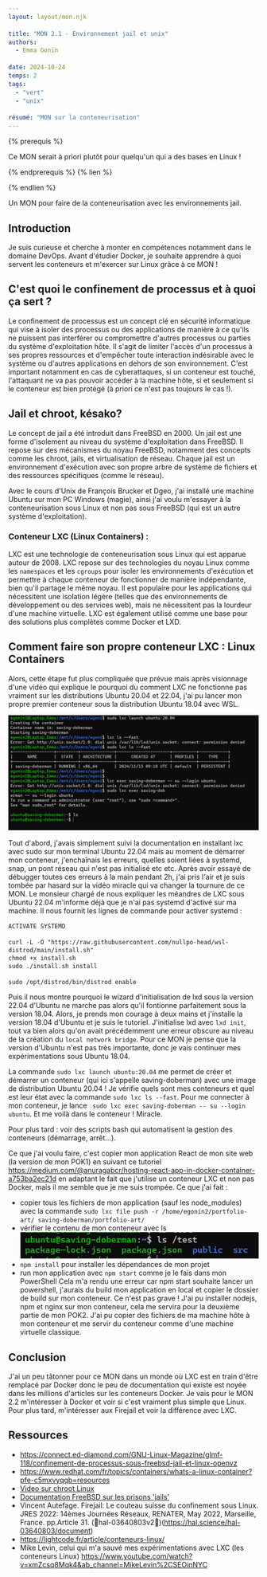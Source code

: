 ```yaml
---
layout: layout/mon.njk

title: "MON 2.1 - Environnement jail et unix"
authors:
  - Emma Gonin

date: 2024-10-24
temps: 2
tags:
  - "vert"
  - "unix"

résumé: "MON sur la conteneurisation"
---
```


{% prerequis %}

Ce MON serait à priori plutôt pour quelqu'un qui a des bases en Linux !

{% endprerequis %}
{% lien %}

{% endlien %}

Un MON pour faire de la conteneurisation avec les environnements jail.

## Introduction

Je suis curieuse et cherche à monter en compétences notamment dans le domaine DevOps. Avant d'étudier Docker, je souhaite apprendre à quoi servent les conteneurs et m'exercer sur Linux grâce à ce MON !  

## C'est quoi le confinement de processus et à quoi ça sert ?

Le confinement de processus est un concept clé en sécurité informatique qui vise à isoler des processus ou des applications de manière à ce qu'ils ne puissent pas interférer ou compromettre d'autres processus ou parties du système d'exploitation hôte. Il s'agit de limiter l'accès d'un processus à ses propres ressources et d'empêcher toute interaction indésirable avec le système ou d'autres applications en dehors de son environnement. C'est important notamment en cas de cyberattaques, si un conteneur est touché, l'attaquant ne va pas pouvoir accéder à la machine hôte, si et seulement si le conteneur est bien protégé (à priori ce n'est pas toujours le cas !).

## Jail et chroot, késako?

Le concept de jail a été introduit dans FreeBSD en 2000. Un jail est une forme d'isolement au niveau du système d'exploitation dans FreeBSD. Il repose sur des mécanismes du noyau FreeBSD, notamment des concepts comme les chroot, jails, et virtualisation de réseau. Chaque jail est un environnement d'exécution avec son propre arbre de système de fichiers et des ressources spécifiques (comme le réseau).

Avec le cours d'Unix de François Brucker et Dgeo, j'ai installé une machine Ubuntu sur mon PC Windows (magie), ainsi j'ai voulu m'essayer à la conteneurisation sous Linux et non pas sous FreeBSD (qui est un autre système d'exploitation).

### Conteneur LXC (Linux Containers) :
LXC est une technologie de conteneurisation sous Linux qui est apparue autour de 2008. LXC repose sur des technologies du noyau Linux comme les `namespaces` et les  `cgroups` pour isoler les environnements d'exécution et permettre à chaque conteneur de fonctionner de manière indépendante, bien qu'il partage le même noyau. Il est populaire pour les applications qui nécessitent une isolation légère (telles que des environnements de développement ou des services web), mais ne nécessitent pas la lourdeur d'une machine virtuelle. LXC est également utilisé comme une base pour des solutions plus complètes comme Docker et LXD.

## Comment faire son propre conteneur LXC : Linux Containers

Alors, cette étape fut plus compliquée que prévue mais après visionnage d'une vidéo qui explique le pourquoi du comment LXC ne fonctionne pas vraiment sur les distributions Ubuntu 20.04 et 22.04, j'ai pu lancer mon propre premier conteneur sous la distribution Ubuntu 18.04 avec WSL.

![alt text](image.png)

Tout d'abord, j'avais simplement suivi la documentation en installant lxc avec sudo sur mon terminal Ubuntu 22.04 mais au moment de démarrer mon conteneur, j'enchaînais les erreurs, quelles soient liées à systemd, snap, un pont réseau qui n'est pas initialisé etc etc. Après avoir essayé de débugger toutes ces erreurs à la main pendant 2h, j'ai pris l'air et je suis tombée par hasard sur la vidéo miracle qui va changer la tournure de ce MON. Le monsieur chargé de nous expliquer les méandres de LXC sous Ubuntu 22.04 m'informe déjà que je n'ai pas systemd d'activé sur ma machine. Il nous fournit les lignes de commande pour activer systemd :
```
ACTIVATE SYSTEMD

curl -L -O "https://raw.githubusercontent.com/nullpo-head/wsl-distrod/main/install.sh"
chmod +x install.sh
sudo ./install.sh install

sudo /opt/distrod/bin/distrod enable
``` 
Puis il nous montre pourquoi le wizard d'initialisation de lxd sous la version 22.04 d'Ubuntu ne marche pas alors qu'il fontionne parfaitement sous la version 18.04. Alors, je prends mon courage à deux mains et j'installe la version 18.04 d'Ubuntu et je suis le tutoriel. J'initialise lxd avec `lxd init`, tout va bien alors qu'on avait précédemment une erreur obscure au niveau de la création du `local network bridge`. Pour ce MON je pense que la version d'Ubuntu n'est pas très importante, donc je vais continuer mes expérimentations sous Ubuntu 18.04. 

La commande `sudo lxc launch ubuntu:20.04` me permet de créer et démarrer un conteneur (qui ici s'appelle saving-doberman) avec une image de distribution Ubuntu 20.04 ! Je vérifie quels sont mes conteneurs et quel est leur état avec la commande `sudo lxc ls --fast`. Pour me connecter à mon conteneur, je lance ` sudo lxc exec saving-doberman -- su --login ubuntu`. Et me voilà dans le conteneur ! Miracle. 

Pour plus tard : voir des scripts bash qui automatisent la gestion des conteneurs (démarrage, arrêt...).

Ce que j'ai voulu faire, c'est copier mon application React de mon site web (la version de mon POK1) en suivant ce tutoriel https://medium.com/@anuragabcr/hosting-react-app-in-docker-container-a753ba2ec21d en adaptant le fait que j'utilise un conteneur LXC et non pas Docker, mais il me semble que je me suis trompée. 
Ce que j'ai fait : 
* copier tous les fichiers de mon application (sauf les node_modules) avec la commande `sudo lxc file push -r /home/egonin2/portfolio-art/ saving-doberman/portfolio-art/`
* vérifier le contenu de mon conteneur avec ls 
![ls](<image-2.png>)  
* `npm install` pour installer les dépendances de mon projet
* run mon application avec `npm start` comme je le fais dans mon PowerShell
Cela m'a rendu une erreur car npm start souhaite lancer un powershell, j'aurais du build mon application en local et copier le dossier de build sur mon conteneur. Ce n'est pas grave ! J'ai pu installer nodejs, npm et nginx sur mon conteneur, cela me servira pour la deuxième partie de mon POK2. J'ai pu copier des fichiers de ma machine hôte à mon conteneur et me servir du conteneur comme d'une machine virtuelle classique. 

## Conclusion
J'ai un peu tâtonner pour ce MON dans un monde où LXC est en train d'être remplacé par Docker donc le peu de documentation qui existe est noyée dans les millions d'articles sur les conteneurs Docker. Je vais pour le MON 2.2 m'intéresser à Docker et voir si c'est vraiment plus simple que Linux. Pour plus tard, m'intéresser aux Firejail et voir la différence avec LXC.

## Ressources
- https://connect.ed-diamond.com/GNU-Linux-Magazine/glmf-118/confinement-de-processus-sous-freebsd-jail-et-linux-openvz
- https://www.redhat.com/fr/topics/containers/whats-a-linux-container?pfe-c5mxvyqqb=resources
- [Video sur chroot Linux](https://youtu.be/8_5vXRA7sRs?feature=shared)
- [Documentation FreeBSD sur les prisons 'jails'](https://docs.freebsd.org/fr/books/handbook/jails/)
- Vincent Autefage. Firejail: Le couteau suisse du confinement sous Linux. JRES 2022: 14èmes
 Journées Réseaux, RENATER, May 2022, Marseille, France. pp.Article 31. (￿hal-03640803v2￿)(https://hal.science/hal-03640803/document)
- https://lightcode.fr/article/conteneurs-linux/
- Mike Levin, celui qui m'a sauvé mes expérimentations avec LXC (les conteneurs Linux) https://www.youtube.com/watch?v=xmZcsq8Mqk4&ab_channel=MikeLevin%2CSEOinNYC